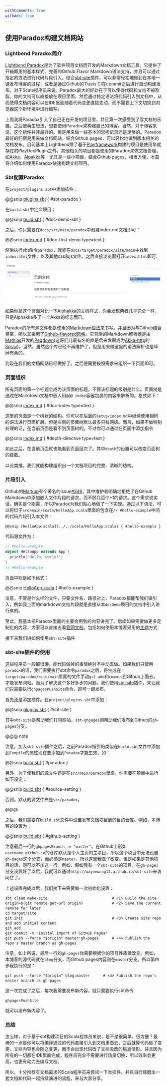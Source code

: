 ```yaml
---
withComments: true
withAds: true
---
```

使用Paradox构建文档网站
------------

### Lightbend Paradox简介

[Lightbend Paradox](https://developer.lightbend.com/docs/paradox/current/index.html)是为了软件项目文档而开发的Markdown文档工具。它提供了开箱即用的基本样式、完善的Github Flavor Markdown语法支持，并且可以通过指定的方法进行代码片段引入。结合[sbt-site](https://www.scala-sbt.org/sbt-site/)插件，可以非常轻松地做到在本地一键发布博客的过程，或者是通过Github的Travis CI在commit之后进行自动构建发布。对于Scala程序员来说，Paradox最大的好处在于可以使得代码和文档不被割裂。你的文档可以直接放在项目里面，然后通过特定语法将代码引入到文档中，从而使得文档内容可以在IDE里面随着代码变更直接变动，而不需要上下文切换到浏览器这个新环境中进行编写。

上周我将Paradox引入了自己正在开发的项目里，并且第一次感受到了写文档的乐趣。之后便萌生想法，想要使用Paradox来构建自己的博客。当然，对于博客来说，这个组件并非最好的。但是用来做一些基本的思考记录还是足够的。Paradox最好的归宿是用来做文档网站，结合Github pages，可以轻松地做到版本相关的文档发布。目前基本上Lightbend除了基于[Playframework](https://www.playframework.com/)构建的项目是使用早就存在的PlayDocPlugin之外，其他相关的项目都是使用的Paradox来做文档管理，如[Akka](https://akka.io)，[Alpakka](https://developer.lightbend.com/docs/alpakka/current/index.html)等，尤其是一些小项目，结合Github pages，相当方便。本篇将介绍如何使用Paradox快速构建文档项目。

### Sbt配置Paradox

在`project/plugins.sbt`中添加插件：

@@snip [plugins.sbt]($project$/project/plugins.sbt) { #sbt-paradox }

在`build.sbt`中定义项目：

@@snip [build.sbt]($project$/build.sbt) { #doc-demo-sbt }

之后，你只需要在`docs/src/main/paradox`中创建index.md文档即可：

@@snip [index.md]($project$/docs/src/main/paradox/index.md) { #doc-first-demo type=text }
 

然后执行sbt命令`paradox`，就能在`docs/target/paradox/site/main`中找到`index.html`文件，以及其他css和js文件。之后直接浏览器打开`index.html`即可:

![docDemo](docDemoIndex.png)

如果你拿这个页面对比一下[Alphakka](https://developer.lightbend.com/docs/alpakka/current/)的文档样式，你会发现两者几乎完全一样，只是Alphakka多了一个Akka的标志而已。

Paradox的所有源文件都是使用的[Markdown语法](https://daringfireball.net/projects/markdown/syntax)来书写。并且因为与Github结合紧密，所以其采用了[Github-flavored风格](https://help.github.com/articles/basic-writing-and-formatting-syntax/)。它背后的Markdown解析器是由[Mathias](https://github.com/sirthias)开发的[Pegdown](https://github.com/sirthias/pegdown)(这哥们儿最有名的库是后来发展成为[Akka-http](https://github.com/akka/akka-http)的[Spray](https://github.com/spray/spray))。当然，虽然这个库已经不再维护了，但是用来做这里的语法解析也是绰绰有余的。

到现在我们的文档网站已经做好了。之后便需要按照需求来组织一下页面即可。

### 页面组织

所有页面的第一个标题会成为该页面的标题，不管该标题的级别是什么。页面树是通过在Markdown文档中嵌入用`@@@ index`容器包裹的内容来解析的。格式如下：

@@snip [index.md]($project$/docs/src/main/paradox/index.md) { #doc-index type=text }

这里的页面是一个树状的结构。你可以在后面的`setup/index.md`中继续使用相同的语法进行页面扩展。但是左侧的页面树默认最多只有两级。而且，如果不做特别处理的话，在当前页面是看不到页面树的。不过你可以通过在页面中添加指令

@@snip [index.md]($project$/docs/src/main/paradox/index.md) { #depth-directive type=text }

如此之后，在当前页面就也能看到页面层次了。其中`depth`的设置可以改变页面树的级数。

以此类推，我们就能构建组织出一个文档项目的完整、清晰的结构。

### 片段引入

Github的[Markup]()有个著名的issue[#346](https://github.com/github/markup/issues/346)，其中维护者明确地拒绝了在Github Markdown中添加嵌入文件片段的请求，而不顾几百个+1的请求。这个需求说实话，确实是个刚需，所以Paradox为我们贴心地做了一下实现。通过以下语法，可以将位于`src/main/scala/HelloApp.scala`里面的包含在`// #hello-example`中间的代码片段引入本文件：
```text
@@snip [HelloApp.scala](../../scala/HelloApp.scala) { #hello-example }
```

代码源文件为：
```scala
// #hello-example
object HelloApp extends App {
  println("Hello, world!")
}
// #hello-example
```

页面中则是如下格式：

@@snip [HelloApp.scala](../../scala/HelloApp.scala) { #hello-example }

注意，不管是什么样的文件，只要文件名、路径对上，Paradox都能帮我们做引入，例如我上面的markdown文档片段就是直接从本`docDemo`项目的文档中引入进行来的。

至此，我基本把Paradox里面的主要会用到的内容讲完了。后续如果需要做更多定制化的内容，大家可以直接去看[官网文档](https://developer.lightbend.com/docs/paradox/current/index.html)，包括如何使用本博客采用的[主题](https://jonas.github.io/paradox-material-theme/)方式

接下来我们讲如何使用`sbt-site`插件

### sbt-site插件的使用

这些程序员一般都很懒，能代码做掉的事情绝对不手动去做。如果我们只使用`paradox`的话，我们需要执行sbt命令`paradox`之后，将生成在`target/paradox/site/main`里面的文件手动`git add`和`commit`到Github上面去，才能发布网站。而为了解决这个多好多步的问题，我们使用[sbt-site](https://www.scala-sbt.org/sbt-site/)插件，来让我们只需要执行`ghpagesPushSite`命令，即可一键发布。

首先还是添加插件。在`project/plugins.sbt`中添加：

@@snip [plugins.sbt]($project$/project/plugins.sbt) { #sbt-site }

其中`sbt-site`是帮助我们打包网站，`sbt-ghpages`则帮助我们发布到Github的`gh-pages`分支。

@@@ note

注意，加入`sbt-site`插件之后，之前Paradox指引的类似在`build.sbt`文件中添加到`Compile`的属性现在要添加到`Paradox`才能生效，如：

@@snip [build.sbt]($project$/build.sbt) { #paradox }

另外，为了使我们的源文件还是在`src/main/paradox`里面，你需要在项目中进行如下设定：

@@snip [build.sbt]($project$/build.sbt) { #source-setting }

否则，默认的源文件夹是`src/paradox`。

@@@

之后，我们需要在`build.sbt`文件中设置发布文档项目到的目的仓库。例如，本博客的设置为：

@@snip [build.sbt]($project$/build.sbt) { #github-setting }

注意最后一行的`ghpagesBranch := "master"`。在Github上形如`username.github.io`的仓库默认是个人主页的主项目，所以这个项目中无法设置`gh-pages`这个分支，而必须是`master`。所以这里我做了改变。但是如果是其他项目的话，则可以不加这一行。例如，假如我有一个`sbt-site`的项目，在`gh-pages`分支设置好了以后，我就可以通过`http://waynewang12.github.io/sbt-site`来访问它了。

上述设置完成以后，我们接下来需要做一次初始化设置：

```
sbt clean make-site                             # <1> Build the site
origin=$(git remote get-url origin)             # <2> Save the current remote for later
cd target/site
git init                                        # <3> Create site repo and add initial content
git add .
git commit -m "Initial import of GitHub Pages"
git push --force "$origin" master:gh-pages      # <4> Publish the repo's master branch as gh-pages
```

注意，如上所说，最后一行的`gh-pages`你需要根据你的项目性质做改变。例如，本博客的源代码就在`blog`分支，而Github pages内容则在`master`分支。所以第四步我执行的是：

```
git push --force "$origin" blog:master      # <4> Publish the repo's master branch as gh-pages
```

这一次完成了之后，每次我需要发布新内容，就只需要执行sbt命令

```sbtshell
ghpagesPushSite
```
就可以发布新内容了。


### 总结

怎么样，对于基于sbt构建项目的Scala程序员来说，是不是很简单，很方便？最棒的一点是你可以将编译通过的代码直接引入到文档里面去，之后就算代码做了变更，文档内容也会随之变更，而不会出现代码改了文档没改的尴尬情形。并且因为所有的一切都在IDE里面完成，程序员完全不需要进行场景切换，所以效率会更高，也更有动力去编写文档。

所以，十分推荐有文档需求的Scala程序员来尝试一下本插件。并且自行琢磨出一套文档和代码一起持续演进的流程，来与大家分享。






